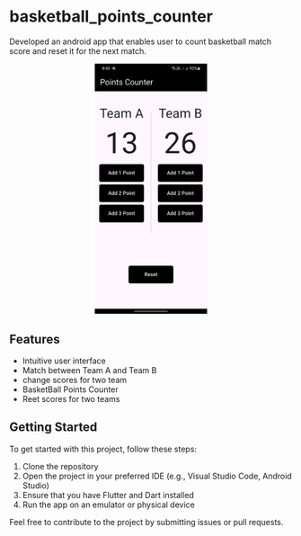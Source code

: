 # basketball_points_counter

Developed an android app that enables user to count basketball match score and reset it for the next match.

<p align="center">
  <img src="https://raw.githubusercontent.com/Tarek3222/basketball_points_counter/refs/heads/main/app_images/home_page.png" width="200" alt="App Screenshot 1" hspace="10">
</p>

## Features

- Intuitive user interface
- Match between Team A and Team B
- change scores for two team
- BasketBall Points Counter
- Reet scores for two teams

## Getting Started

To get started with this project, follow these steps:

1. Clone the repository
2. Open the project in your preferred IDE (e.g., Visual Studio Code, Android Studio)
3. Ensure that you have Flutter and Dart installed
4. Run the app on an emulator or physical device

Feel free to contribute to the project by submitting issues or pull requests.
